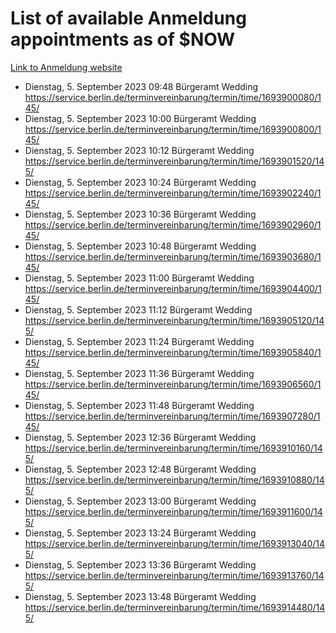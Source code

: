 # List of available Anmeldung appointments as of $NOW
[Link to Anmeldung website](https://service.berlin.de/terminvereinbarung/termin/tag.php?termin=1&anliegen[]=120686&dienstleisterlist=122210,122217,327316,122219,327312,122227,327314,122231,327346,122243,327348,122254,122252,329742,122260,329745,122262,329748,122271,327278,122273,327274,122277,327276,330436,122280,327294,122282,327290,122284,327292,122291,327270,122285,327266,122286,327264,122296,327268,150230,329760,122297,327286,122294,327284,122312,329763,122314,329775,122304,327330,122311,327334,122309,327332,317869,122281,327352,122279,329772,122283,122276,327324,122274,327326,122267,329766,122246,327318,122251,327320,122257,327322,122208,327298,122226,327300&herkunft=http%3A%2F%2Fservice.berlin.de%2Fdienstleistung%2F120686%2F)
- Dienstag, 5. September 2023 09:48 Bürgeramt Wedding https://service.berlin.de/terminvereinbarung/termin/time/1693900080/145/
- Dienstag, 5. September 2023 10:00 Bürgeramt Wedding https://service.berlin.de/terminvereinbarung/termin/time/1693900800/145/
- Dienstag, 5. September 2023 10:12 Bürgeramt Wedding https://service.berlin.de/terminvereinbarung/termin/time/1693901520/145/
- Dienstag, 5. September 2023 10:24 Bürgeramt Wedding https://service.berlin.de/terminvereinbarung/termin/time/1693902240/145/
- Dienstag, 5. September 2023 10:36 Bürgeramt Wedding https://service.berlin.de/terminvereinbarung/termin/time/1693902960/145/
- Dienstag, 5. September 2023 10:48 Bürgeramt Wedding https://service.berlin.de/terminvereinbarung/termin/time/1693903680/145/
- Dienstag, 5. September 2023 11:00 Bürgeramt Wedding https://service.berlin.de/terminvereinbarung/termin/time/1693904400/145/
- Dienstag, 5. September 2023 11:12 Bürgeramt Wedding https://service.berlin.de/terminvereinbarung/termin/time/1693905120/145/
- Dienstag, 5. September 2023 11:24 Bürgeramt Wedding https://service.berlin.de/terminvereinbarung/termin/time/1693905840/145/
- Dienstag, 5. September 2023 11:36 Bürgeramt Wedding https://service.berlin.de/terminvereinbarung/termin/time/1693906560/145/
- Dienstag, 5. September 2023 11:48 Bürgeramt Wedding https://service.berlin.de/terminvereinbarung/termin/time/1693907280/145/
- Dienstag, 5. September 2023 12:36 Bürgeramt Wedding https://service.berlin.de/terminvereinbarung/termin/time/1693910160/145/
- Dienstag, 5. September 2023 12:48 Bürgeramt Wedding https://service.berlin.de/terminvereinbarung/termin/time/1693910880/145/
- Dienstag, 5. September 2023 13:00 Bürgeramt Wedding https://service.berlin.de/terminvereinbarung/termin/time/1693911600/145/
- Dienstag, 5. September 2023 13:24 Bürgeramt Wedding https://service.berlin.de/terminvereinbarung/termin/time/1693913040/145/
- Dienstag, 5. September 2023 13:36 Bürgeramt Wedding https://service.berlin.de/terminvereinbarung/termin/time/1693913760/145/
- Dienstag, 5. September 2023 13:48 Bürgeramt Wedding https://service.berlin.de/terminvereinbarung/termin/time/1693914480/145/
